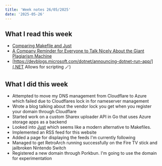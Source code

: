 ```yaml
---
title: 'Week notes 26/05/2025'
date: '2025-05-26'
---
```


## What I read this week

- [Comparing Makefile and Just](https://glinteco.com/en/post/comparing-makefile-and-just-which-one-should-you-choose/)
- [A Company Reminder for Everyone to Talk Nicely About the Giant Plagiarism Machine](https://www.mcsweeneys.net/articles/a-company-reminder-for-everyone-to-talk-nicely-about-the-giant-plagiarism-machine)
- [https://devblogs.microsoft.com/dotnet/announcing-dotnet-run-app/](.NET Allows for scripting 🪄)


## What I did this week

- Attempted to move my DNS management from Cloudflare to Azure which failed due to Cloudflares lock in for nameserver management
- Wrote a blog talking about the vendor lock you get when you register your domain through Cloudflare
- Started work on a custom Sharex uploader API in Go that uses Azure storage apps as a backend
- Looked into [Just](https://github.com/casey/just) which seems like a modern alternative to Makefiles.
- Implemented an RSS feed for this website
- Added a page for displaying the feeds I'm currently following
- Managed to get RetroArch running successfully on the Fire TV stick and jailbroken Nintendo Switch
- Registered a new domain through Porkbun. I'm going to use the domain for experimentation
